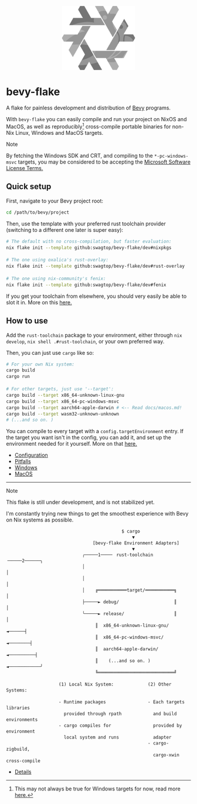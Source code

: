 <div align="center"> <img src="bevy-flake.svg" width="200"/> </div>

# bevy-flake

A flake for painless development and distribution of [Bevy][bevy] programs.

With `bevy-flake` you can easily compile and run your project on NixOS and
MacOS, as well as reproducibly[^1] cross-compile portable binaries for non-Nix
Linux, Windows and MacOS targets.

[bevy]: https://github.com/bevyengine/bevy
[^1]: This may not always be true for Windows targets for now, read more
      [here.](docs/details.md#where-is-bevy-flake-lacking)

> [!NOTE]
> By fetching the Windows SDK and CRT, and compiling to the `*-pc-windows-msvc`
> targets, you may be considered to be accepting the
> [Microsoft Software License Terms.][license]

[license]: https://go.microsoft.com/fwlink/?LinkId=2086102

## Quick setup

First, navigate to your Bevy project root:

```sh
cd /path/to/bevy/project
```

Then, use the template with your preferred rust toolchain provider (switching
to a different one later is super easy):

```sh
# The default with no cross-compilation, but faster evaluation:
nix flake init --template github:swagtop/bevy-flake/dev#nixpkgs

# The one using oxalica's rust-overlay:
nix flake init --template github:swagtop/bevy-flake/dev#rust-overlay

# The one using nix-community's fenix:
nix flake init --template github:swagtop/bevy-flake/dev#fenix
```

If you get your toolchain from elsewhere, you should very easily be able to slot
it in. More on this [here.][config-toolchain]

[config-toolchain]: docs/configuration.md#mkrusttoolchain-single-package---defining-the-rust-toolchain

## How to use

Add the `rust-toolchain` package to your environment, either through
`nix develop`, `nix shell .#rust-toolchain`, or your own preferred way.

Then, you can just use `cargo` like so:

```sh
# For your own Nix system:
cargo build
cargo run

# For other targets, just use '--target':
cargo build --target x86_64-unknown-linux-gnu
cargo build --target x86_64-pc-windows-msvc
cargo build --target aarch64-apple-darwin # <-- Read docs/macos.md!
cargo build --target wasm32-unknown-unknown
# (...and so on. )
```

You can compile to every target with a `config.targetEnvironment` entry.
If the target you want isn't in the config, you can add it, and set up the
environment needed for it yourself. More on that [here.](docs/configuration.md)

- [Configuration](docs/configuration.md)
- [Pitfalls](docs/pitfalls.md)
- [Windows](docs/windows.md)
- [MacOS](docs/macos.md)

--------------------------------------------------------------------------------

> [!NOTE]
> This flake is still under development, and is not stabilized yet.
>
> I'm constantly trying new things to get the smoothest experience with Bevy on
> Nix systems as possible.

```
                                            $ cargo
                                                ▼
                                 [bevy-flake Environment Adapters]
                                                ▼
                             ╭─────1────╴ rust-toolchain ╶─────2──────╮
                             │                                        │
                             │                                        │
                             │    ╔═══════════target/═══════════╗     │
                             ├─────► debug/                     ║     │
                             ╰─────► release/                   ║     │
                                  ║  x86_64-unknown-linux-gnu/ ◄──────┤
                                  ║  x86_64-pc-windows-msvc/ ◄────────┤
                                  ║  aarch64-apple-darwin/ ◄──────────┤
                                  ║    (...and so on. )  ◄────────────╯
                                  ╚═════════════════════════════╝

                    (1) Local Nix System:             (2) Other Systems:

                    - Runtime packages                - Each targets libraries
                      provided through rpath            and build environments
                    - cargo compiles for                provided by environment
                      local system and runs             adapter
                                                      - cargo-zigbuild,
                                                        cargo-xwin cross-compile
```

- [Details](docs/details.md)

